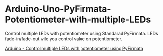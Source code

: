 # Arduino-Uno-PyFirmata-Potentiometer-with-multiple-LEDs
Control multiple LEDs with potentiometer using Standarad PyFirmata. LEDs fade-in/fade-out wile you control value on potentiometer.

[Arduino - Control multiple LEDs with potentiometer using PyFirmata](https://www.youtube.com/watch?v=QJV4nh_jOfM)
